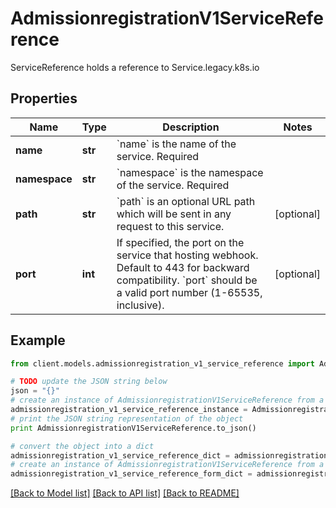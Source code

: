 # AdmissionregistrationV1ServiceReference

ServiceReference holds a reference to Service.legacy.k8s.io

## Properties
Name | Type | Description | Notes
------------ | ------------- | ------------- | -------------
**name** | **str** | &#x60;name&#x60; is the name of the service. Required | 
**namespace** | **str** | &#x60;namespace&#x60; is the namespace of the service. Required | 
**path** | **str** | &#x60;path&#x60; is an optional URL path which will be sent in any request to this service. | [optional] 
**port** | **int** | If specified, the port on the service that hosting webhook. Default to 443 for backward compatibility. &#x60;port&#x60; should be a valid port number (1-65535, inclusive). | [optional] 

## Example

```python
from client.models.admissionregistration_v1_service_reference import AdmissionregistrationV1ServiceReference

# TODO update the JSON string below
json = "{}"
# create an instance of AdmissionregistrationV1ServiceReference from a JSON string
admissionregistration_v1_service_reference_instance = AdmissionregistrationV1ServiceReference.from_json(json)
# print the JSON string representation of the object
print AdmissionregistrationV1ServiceReference.to_json()

# convert the object into a dict
admissionregistration_v1_service_reference_dict = admissionregistration_v1_service_reference_instance.to_dict()
# create an instance of AdmissionregistrationV1ServiceReference from a dict
admissionregistration_v1_service_reference_form_dict = admissionregistration_v1_service_reference.from_dict(admissionregistration_v1_service_reference_dict)
```
[[Back to Model list]](../README.md#documentation-for-models) [[Back to API list]](../README.md#documentation-for-api-endpoints) [[Back to README]](../README.md)


